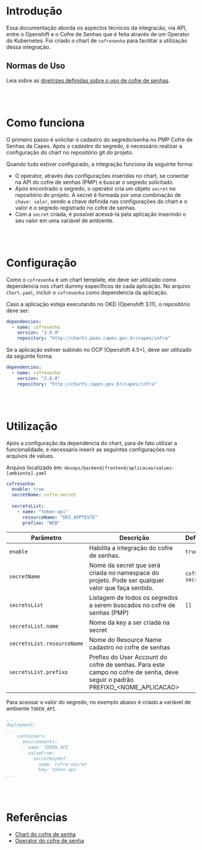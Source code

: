 # Introdução

Essa documentação aborda os aspectos técnicos da integracão, via API, entre o Openshift e o Cofre de Senhas que é feita através de um Operator do Kubernetes. 
Foi criado o chart de `cofresenha` para facilitar a utilização dessa integração.

## Normas de Uso
Leia sobre as [diretrizes definidas sobre o uso de cofre de senhas](/infraestrutura/seguranca/cofre-senhas.md).

<br><br>

# Como funciona

O primeiro passo é solicitar o cadastro do segredo/senha no PMP Cofre de Senhas da Capes. 
Após o cadastro do segredo, é necessário realizar a configuração do chart no repositório git do projeto.

Quando tudo estiver configurado, a integração funciona da seguinte forma:
- O operator, através das configurações inseridas no chart, se conectar na API do cofre de senhas (PMP) e buscar o segredo solicitado.
- Após encontrado o segredo, o operator cria um objeto `secret` no repositório do projeto. A secret é formada por uma combinação de `chave: valor`, sendo a chave definida nas configurações do chart e o valor é o segredo registrado no cofre de senhas.
- Com a `secret` criada, é possível acessá-la pela aplicação inserindo o seu valor em uma variável de ambiente.

<br><br>

# Configuração
Como o `cofresenha` é um chart template, ele deve ser utilizado como dependencia nos chart dummy específicos de cada aplicação. No arquivo `Chart.yaml`, incluir o `cofresenha` como dependencia da aplicação.

Caso a aplicação esteja executando no OKD (Openshift 3.11), o repositório deve ser:

```yaml
dependencies:
  - name: cofresenha
    version: "2.0.0"
    repository: "http://charts.paas.capes.gov.br/capes/infra"
```

Se a aplicação estiver subindo no OCP (Openshift 4.5+), deve ser utilizado da seguinte forma:

```yaml
dependencies:
  - name: cofresenha
    version: "2.0.0"
    repository: "http://charts.capes.gov.br/capes/infra"
```

<br><br>

# Utilização

Após a configuração da dependencia do chart, para de fato utilizar a funcionalidade, é necessário inserir as seguintes configurações nos arquivos de values. 

Arquivo localizado em: `devops/backend|frontend/aplicacao/values-[ambiente].yaml`

```yaml
cofresenha:
  enable: true
  secretName: cofre-secret
    
  secretsList:
    - name: "token-api"
      resourceName: "DES_APPTESTE"
      prefixo: "WEB"
```


| Parâmetro                                    | Descrição                                                                                    | Default                                              |
| -------------------------------------------- | -------------------------------------------------------------------------------------------- | ---------------------------------------------------- |
| `enable`                                     | Habilita a integração do cofre de senhas.                                                    | `true`                                               |
| `secretName`                                 | Nome da secret que será criada no namespace do projeto. Pode ser qualquer valor que faça sentido.               | `cofre-secret`                                          |
| `secretsList`                                | Listagem de todos os segredos a serem buscados no cofre de senhas (PMP)                            | `[]`                                                 |
| `secretsList.name`                           | Nome da key a ser criada na secret                                                                    | ` `                                                 |
| `secretsList.resourceName`                   | Nome do Resource Name cadastro no cofre de senhas                                                                    | ` `                                                 |
| `secretsList.prefixo`                        | Prefixo do User Account do cofre de senhas. Para este campo no cofre de senha, deve seguir o padrão PREFIXO_<NOME_APLICACAO>                                                                    | ` `                                                 |


Para acessar o valor do segredo, no exemplo abaixo é criado a variável de ambiente `TOKEN_API`.

```yaml
...
deployment:
...
    containers:
      environments:
      - name: TOKEN_API
        valueFrom:
          secretKeyRef:
            name: cofre-secret
            key: token-api
...
```

<br><br>
# Referências
- [Chart do cofre de senha](https://git.capes.gov.br/cgs/DEVOPS/helm/chart-cofresenha)
- [Operator do cofre de senha](https://git.capes.gov.br/cgs/DEVOPS/helm/chart-cofresenha-operator)